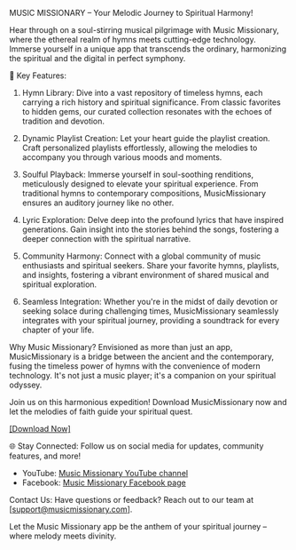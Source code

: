 MUSIC MISSIONARY – Your Melodic Journey to Spiritual Harmony!

Hear through on a soul-stirring musical pilgrimage with Music Missionary, where the ethereal realm of hymns meets cutting-edge technology. Immerse yourself in a unique app that transcends the ordinary, harmonizing the spiritual and the digital in perfect symphony.

🎼 Key Features:
1. Hymn Library: Dive into a vast repository of timeless hymns, each carrying a rich history and spiritual significance. From classic favorites to hidden gems, our curated collection resonates with the echoes of tradition and devotion.

2. Dynamic Playlist Creation: Let your heart guide the playlist creation. Craft personalized playlists effortlessly, allowing the melodies to accompany you through various moods and moments.

3. Soulful Playback: Immerse yourself in soul-soothing renditions, meticulously designed to elevate your spiritual experience. From traditional hymns to contemporary compositions, MusicMissionary ensures an auditory journey like no other.

4. Lyric Exploration: Delve deep into the profound lyrics that have inspired generations. Gain insight into the stories behind the songs, fostering a deeper connection with the spiritual narrative.

5. Community Harmony: Connect with a global community of music enthusiasts and spiritual seekers. Share your favorite hymns, playlists, and insights, fostering a vibrant environment of shared musical and spiritual exploration.

6. Seamless Integration: Whether you're in the midst of daily devotion or seeking solace during challenging times, MusicMissionary seamlessly integrates with your spiritual journey, providing a soundtrack for every chapter of your life.

Why Music Missionary?
Envisioned as more than just an app, MusicMissionary is a bridge between the ancient and the contemporary, fusing the timeless power of hymns with the convenience of modern technology. It's not just a music player; it's a companion on your spiritual odyssey.

Join us on this harmonious expedition! Download MusicMissionary now and let the melodies of faith guide your spiritual quest.

[[Download Now]](https://github.com/navii-official/Music-Missionary-v1.3/blob/main/Music%20Missionary%20%5Bv1.3%5D%20-%20signed.apk)

🌐 Stay Connected:
Follow us on social media for updates, community features, and more!
- YouTube: [Music Missionary YouTube channel](https://www.youtube.com/channel/UCkJoxiXR2HBhqtcZqXK7z8Q)
- Facebook: [Music Missionary Facebook page](https://www.facebook.com/profile.php?id=61557375536730)

Contact Us:
Have questions or feedback? Reach out to our team at [support@musicmissionary.com].

Let the Music Missionary app be the anthem of your spiritual journey – where melody meets divinity.
